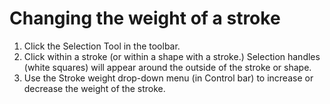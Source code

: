 # Changing the weight of a stroke

1. Click the Selection Tool in the toolbar.
2. Click within a stroke (or within a shape with a stroke.) Selection handles \(white squares\) will appear around the outside of the stroke or shape.
3. Use the Stroke weight drop-down menu (in Control bar) to increase or decrease the weight of the stroke.